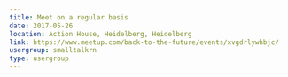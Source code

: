 ```yaml
---
title: Meet on a regular basis
date: 2017-05-26
location: Action House, Heidelberg, Heidelberg
link: https://www.meetup.com/back-to-the-future/events/xvgdrlywhbjc/
usergroup: smalltalkrn
type: usergroup
---
```


